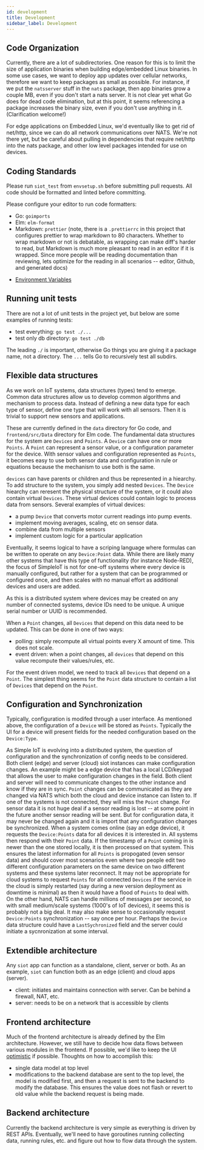 ```yaml
---
id: development
title: Development
sidebar_label: Development
---
```


## Code Organization

Currently, there are a lot of subdirectories. One reason for this is to limit
the size of application binaries when building edge/embedded Linux binaries. In
some use cases, we want to deploy app updates over cellular networks, therefore
we want to keep packages as small as possible. For instance, if we put the
`natsserver` stuff in the `nats` package, then app binaries grow a couple MB,
even if you don't start a nats server. It is not clear yet what Go does for dead
code elimination, but at this point, it seems referencing a package increases
the binary size, even if you don't use anything in it. (Clarification welcome!)

For edge applications on Embedded Linux, we'd eventually like to get rid of
net/http, since we can do all network communications over NATS. We're not there
yet, but be careful about pulling in dependencies that require net/http into the
nats package, and other low level packages intended for use on devices.

## Coding Standards

Please run `siot_test` from `envsetup.sh` before submitting pull requests. All
code should be formatted and linted before committing.

Please configure your editor to run code formatters:

- Go: `goimports`
- Elm: `elm-format`
- Markdown: `prettier` (note, there is a `.prettierrc` in this project that
  configures prettier to wrap markdown to 80 characters. Whether to wrap
  markdown or not is debatable, as wrapping can make diff's harder to read, but
  Markdown is much more pleasant to read in an editor if it is wrapped. Since
  more people will be reading documentation than reviewing, lets optimize for
  the reading in all scenarios -- editor, Github, and generated docs)

* [Environment Variables](environment-variables.md)

## Running unit tests

There are not a lot of unit tests in the project yet, but below are some
examples of running tests:

- test everything: `go test ./...`
- test only db directory: `go test ./db`

The leading `./` is important, otherwise Go things you are giving it a package
name, not a directory. The `...` tells Go to recursively test all subdirs.

## Flexible data structures

As we work on IoT systems, data structures (types) tend to emerge. Common data
structures allow us to develop common algorithms and mechanism to process data.
Instead of defining a new data type for each type of sensor, define one type
that will work with all sensors. Then it is trivial to support new sensors and
applications.

These are currently defined in the `data` directory for Go code, and
`frontend/src/Data` directory for Elm code. The fundamental data structures for
the system are `Devices` and `Points`. A `Device` can have one or more `Points`.
A `Point` can represent a sensor value, or a configuration parameter for the
device. With sensor values and configuration represented as `Points`, it becomes
easy to use both sensor data and configuration in rule or equations because the
mechanism to use both is the same.

`devices` can have parents or children and thus be represented in a hiearchy. To
add structure to the system, you simply add nested `Devices`. The `Device`
hiearchy can reresent the physical structure of the system, or it could also
contain virtual `Devices`. These virtual devices could contain logic to process
data from sensors. Several examples of virtual devices:

- a pump `Device` that converts motor current readings into pump events.
- implement moving averages, scaling, etc on sensor data.
- combine data from multiple sensors
- implement custom logic for a particular application

Eventually, it seems logical to have a scriping language where formulas can be
written to operate on any `Device:Point` data. While there are likely many other
systems that have this type of functionality (for instance Node-RED), the focus
of SimpleIoT is not for one-off systems where every device is manually
configured, but rather for a system that can be programmed or configured once,
and then scales with no manual effort as additional devices and users are added.

As this is a distributed system where devices may be created on any number of
connected systems, device IDs need to be unique. A unique serial number or UUID
is recommended.

When a `Point` changes, all `Devices` that depend on this data need to be
updated. This can be done in one of two ways:

- polling: simply recompute all virtual points every X amount of time. This does
  not scale.
- event driven: when a point changes, all `devices` that depend on this value
  recompute their values/rules, etc.

For the event driven model, we need to track all `Devices` that depend on a
`Point`. The simplest thing seems for the `Point` data structure to contain a
list of `Devices` that depend on the `Point`.

## Configuration and Synchronization

Typically, configuration is modifed through a user interface. As mentioned
above, the configuration of a `Device` will be stored as `Points`. Typically the
UI for a device will present fields for the needed configuration based on the
`Device:Type`.

As Simple IoT is evolving into a distributed system, the question of
configuration and the synchronization of config needs to be considered. Both
client (edge) and server (cloud) siot instances can make configuration changes.
An example might be a edge device that has a local LCD/keypad that allows the
user to make configuration changes in the field. Both client and server will
need to communicate changes to the other instance and know if they are in sync.
`Point` changes can be communicated as they are changed via NATS which both the
cloud and device instance can listen to. If one of the systems is not connected,
they will miss the `Point` change. For sensor data it is not huge deal if a
sensor reading is lost -- at some point in the future another sensor reading
will be sent. But for configuration data, it may never be changed again and it
is import that any configuration changes be synchronized. When a system comes
online (say an edge device), it requests the `Device:Points` data for all
devices it is interested in. All systems then respond with their `Point` data.
If the timestamp of a `Point` coming in is newer than the one stored locally, it
is then processed on that system. This ensures the latest information for all
`Points` is propogated (even sensor data) and should cover most scenarios even
where two people edit two different configuration parameters on the same device
on two different systems and these systems later reconnect. It may not be
appropriate for cloud systems to request `Points` for all connected `Devices` if
the service in the cloud is simply restarted (say during a new version
deployment as downtime is minimal) as then it would have a flood of `Points` to
deal with. On the other hand, NATS can handle millions of messages per second,
so with small medium/scale systems (1000's of IoT devices), it seems this is
probably not a big deal. It may also make sense to occasionally request
`Device:Points` synchronization -- say once per hour. Perhaps the `Device` data
structure could have a `LastSychronized` field and the server could initiate a
sycnronization at some interval.

## Extendible architecture

Any `siot` app can function as a standalone, client, server or both. As an
example, `siot` can function both as an edge (client) and cloud apps (server).

- client: initiates and maintains connection with server. Can be behind a
  firewall, NAT, etc.
- server: needs to be on a network that is accessible by clients

## Frontend architecture

Much of the frontend architecture is already defined by the Elm architecture.
However, we still have to decide how data flows between various modules in the
frontend. If possible, we'd like to keep the UI
[optimistic](https://blog.meteor.com/optimistic-ui-with-meteor-67b5a78c3fcf) if
possible. Thoughts on how to accomplish this:

- single data model at top level
- modifications to the backend database are sent to the top level, the model is
  modified first, and then a request is sent to the backend to modify the
  database. This ensures the value does not flash or revert to old value while
  the backend request is being made.

## Backend architecture

Currently the backend architecture is very simple as everything is driven by
REST APIs. Eventually, we'll need to have goroutines running collecting data,
running rules, etc. and figure out how to flow data through the system.
